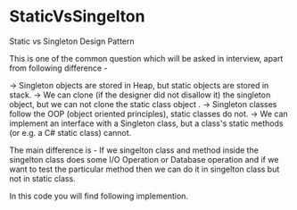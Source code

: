 # StaticVsSingelton
Static vs Singleton Design Pattern

This is one of the common question which will be asked in interview, apart from following difference - 

-> Singleton objects are stored in Heap, but static objects are stored in stack.
-> We can clone (if the designer did not disallow it) the singleton object, but we can not clone the static class object .
-> Singleton classes follow the OOP (object oriented principles), static classes do not.
-> We can implement an interface with a Singleton class, but a class's static methods (or e.g. a C# static class) cannot.

The main difference is - 
If we singelton class and method inside the singelton class does some I/O Operation or Database operation and if we want to test the particular method then we can do it in singelton class but not in static class. 

In this code you will find following implemention. 

